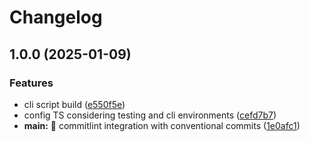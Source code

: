 # Changelog

## 1.0.0 (2025-01-09)


### Features

* cli script build ([e550f5e](https://github.com/qruto/webui/commit/e550f5e51cf90f6aa1d43dc989cd853945d48216))
* config TS considering testing and cli environments ([cefd7b7](https://github.com/qruto/webui/commit/cefd7b727ecf80f10b15ea07d3bb446a8c79eada))
* **main:** :wrench: commitlint integration with conventional commits ([1e0afc1](https://github.com/qruto/webui/commit/1e0afc17a1a59424d7aa80c4872d11ed00150763))
